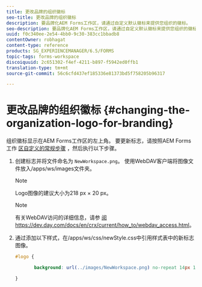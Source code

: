 ```yaml
---
title: 更改品牌的组织徽标
seo-title: 更改品牌的组织徽标
description: 要品牌化AEM Forms工作区，请通过自定义默认徽标来提供您组织的徽标。
seo-description: 要品牌化AEM Forms工作区，请通过自定义默认徽标来提供您组织的徽标。
uuid: f0c340ee-2e54-4bb0-9c30-383cc1bbadb8
contentOwner: robhagat
content-type: reference
products: SG_EXPERIENCEMANAGER/6.5/FORMS
topic-tags: forms-workspace
discoiquuid: 2c651302-f4ef-4211-b897-f5942ed0ffb1
translation-type: tm+mt
source-git-commit: 56c6cfd437ef185336e81373bd5f758205b96317

---
```



# 更改品牌的组织徽标 {#changing-the-organization-logo-for-branding}

组织徽标显示在AEM Forms工作区的左上角。 要更新标志，请按照AEM Forms工作 [区自定义的常规步骤](/help/forms/using/generic-steps-html-workspace-customization.md#generic-steps-for-html-workspace-customization) ，然后执行以下步骤。

1. 创建标志并将文件命名为 `NewWorkspace.png`。 使用WebDAV客户端将图像文件放入/apps/ws/images文件夹。

   >[!NOTE]
   >
   >Logo图像的建议大小为218 px × 20 px。

   >[!NOTE]
   >
   >有关WebDAV访问的详细信息，请参 [阅https://dev.day.com/docs/en/crx/current/how_to/webdav_access.html](https://docs.adobe.com/docs/en/crx/current/how_to/webdav_access.html)。

1. 通过添加以下样式，在/apps/ws/css/newStyle.css中引用样式表中的新标志图像。

   ```css
   #logo {
   
          background: url(../images/NewWorkspace.png) no-repeat 14px 11px;
   
   }
   ```
